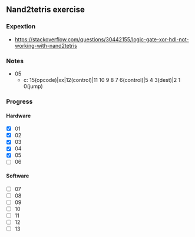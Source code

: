 ## Nand2tetris exercise
### Expextion
- https://stackoverflow.com/questions/30442155/logic-gate-xor-hdl-not-working-with-nand2tetris

### Notes
- 05
  - c: 15(opcode)|xx|12(control)|11 10 9 8 7 6(control)|5 4 3(dest)|2 1 0(jump)

### Progress
#### Hardware
- [x] 01
- [x] 02
- [x] 03
- [x] 04
- [x] 05
- [ ] 06
#### Software
- [ ] 07
- [ ] 08
- [ ] 09
- [ ] 10
- [ ] 11
- [ ] 12
- [ ] 13
